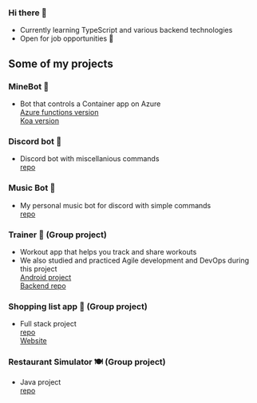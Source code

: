 ### Hi there 👋

- Currently learning TypeScript and various backend technologies
- Open for job opportunities 💼

## **Some of my projects**

### MineBot 🤖

- Bot that controls a Container app on Azure  
[Azure functions version](https://github.com/ollivarila/minebot)  
[Koa version](https://github.com/ollivarila/minebot-koa)

### Discord bot 🤖

- Discord bot with miscellanious commands  
[repo](https://github.com/ollivarila/crea-discord-bot)

### Music Bot 🎵

- My personal music bot for discord with simple commands  
[repo](https://github.com/ollivarila/music-bot)

### Trainer 💪 (Group project)

- Workout app that helps you track and share workouts
- We also studied and practiced Agile development and DevOps during this project  
[Android project](https://github.com/JoonasMV/Trainer)  
[Backend repo](https://github.com/ollivarila/Trainer-API)

### Shopping list app 🛒 (Group project)

- Full stack project  
[repo](https://github.com/ollivarila/group3-web-project)  
[Website](https://shopping-list-app.fly.dev)


### Restaurant Simulator 🍽 (Group project)

- Java project  
[repo](https://github.com/JoonasMV/SimulaatioProjekti)


